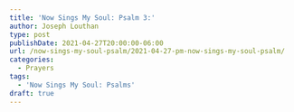 ```yaml
---
title: 'Now Sings My Soul: Psalm 3:'
author: Joseph Louthan
type: post
publishDate: 2021-04-27T20:00:00-06:00
url: /now-sings-my-soul-psalm/2021-04-27-pm-now-sings-my-soul-psalm/
categories:
  - Prayers
tags:
  - 'Now Sings My Soul: Psalms'
draft: true
---
```

<div style="font-variant: small-caps;">

</div>
    

